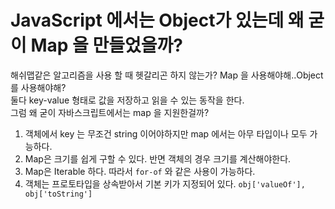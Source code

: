 # JavaScript 에서는 Object가 있는데 왜 굳이 Map 을 만들었을까?

해쉬맵같은 알고리즘을 사용 할 때 헷갈리곤 하지 않는가? Map 을 사용해야해..Object 를 사용해야해?  
둘다 key-value 형태로 값을 저장하고 읽을 수 있는 동작을 한다.  
그럼 왜 굳이 자바스크립트에서는 map 을 지원한걸까?

1.  객체에서 key 는 무조건 string 이어야하지만 map 에서는 아무 타입이나 모두 가능하다.
2.  Map은 크기를 쉽게 구할 수 있다. 반면 객체의 경우 크기를 계산해야한다.
3.  Map은 Iterable 하다. 따라서 `for-of` 와 같은 사용이 가능하다.
4.  객체는 프로토타입을 상속받아서 기본 키가 지정되어 있다. `obj['valueOf'], obj['toString']`
